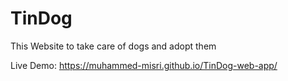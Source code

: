 # TinDog

This Website to take care of dogs and adopt them

Live Demo: https://muhammed-misri.github.io/TinDog-web-app/
